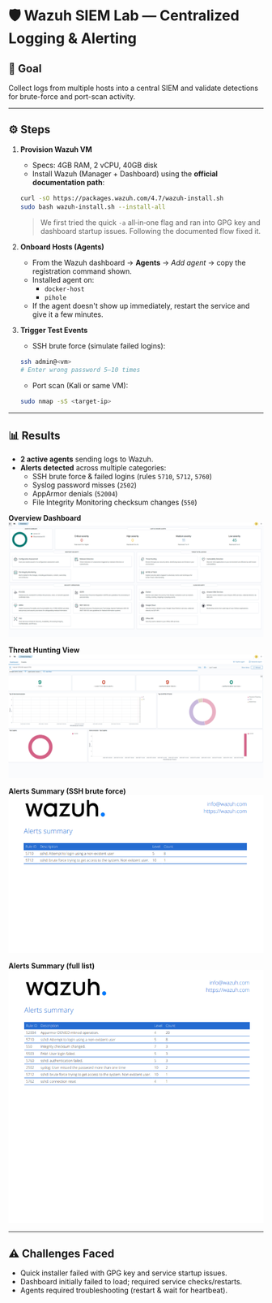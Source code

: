 ﻿# 🛡️ Wazuh SIEM Lab — Centralized Logging & Alerting

## 🎯 Goal
Collect logs from multiple hosts into a central SIEM and validate detections for brute-force and port-scan activity.

---

## ⚙️ Steps

1) **Provision Wazuh VM**  
   - Specs: 4GB RAM, 2 vCPU, 40GB disk  
   - Install Wazuh (Manager + Dashboard) using the **official documentation path**:
   ```bash
   curl -sO https://packages.wazuh.com/4.7/wazuh-install.sh
   sudo bash wazuh-install.sh --install-all
   ```
   > We first tried the quick `-a` all‑in‑one flag and ran into GPG key and dashboard startup issues. Following the documented flow fixed it.

2) **Onboard Hosts (Agents)**  
   - From the Wazuh dashboard → **Agents** → *Add agent* → copy the registration command shown.  
   - Installed agent on:
     - `docker-host`
     - `pihole`
   - If the agent doesn't show up immediately, restart the service and give it a few minutes.

3) **Trigger Test Events**
   - SSH brute force (simulate failed logins):
   ```bash
   ssh admin@<vm>
   # Enter wrong password 5–10 times
   ```
   - Port scan (Kali or same VM):
   ```bash
   sudo nmap -sS <target-ip>
   ```

---

## 📊 Results

- **2 active agents** sending logs to Wazuh.
- **Alerts detected** across multiple categories:
  - SSH brute force & failed logins (rules `5710`, `5712`, `5760`)
  - Syslog password misses (`2502`)
  - AppArmor denials (`52004`)
  - File Integrity Monitoring checksum changes (`550`)

**Overview Dashboard**  
![Wazuh Overview Dashboard](images/brave_screenshot-2.png)

**Threat Hunting View**  
![Wazuh Threat Hunting Dashboard](images/brave_screenshot.png)

**Alerts Summary (SSH brute force)**  
![Wazuh Alerts Summary 1](images/brave_screenshot-1.png)

**Alerts Summary (full list)**  
![Wazuh Alerts Summary 2](images/brave_screenshot-3.png)

---


## ⚠️ Challenges Faced
- Quick installer failed with GPG key and service startup issues.
- Dashboard initially failed to load; required service checks/restarts.
- Agents required troubleshooting (restart & wait for heartbeat).


